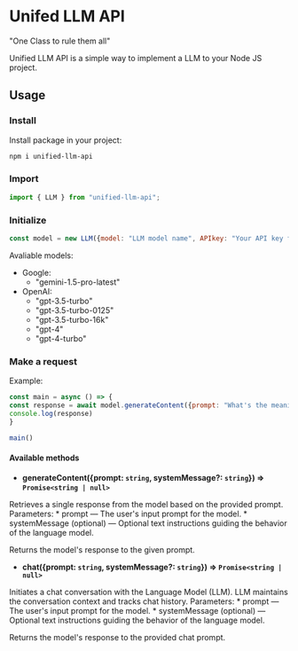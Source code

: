 # Unifed LLM API

"One Class to rule them all"

Unified LLM API is a simple way to implement a LLM to your Node JS project. 

## Usage

### Install

Install package in your project:

```bash
npm i unified-llm-api
```

### Import

```javascript
import { LLM } from "unified-llm-api";
```

### Initialize

```javascript
const model = new LLM({model: "LLM model name", APIkey: "Your API key for specified LLM"});
```

Avaliable models: 
 * Google: 
    - "gemini-1.5-pro-latest"
 * OpenAI:
    - "gpt-3.5-turbo"
    - "gpt-3.5-turbo-0125"
    - "gpt-3.5-turbo-16k"
    - "gpt-4"
    - "gpt-4-turbo"

### Make a request

Example: 
```javascript
const main = async () => {
const response = await model.generateContent({prompt: "What's the meaning of life?"})
console.log(response)
}

main()
```

#### Available methods

-  **generateContent({prompt: `string`, systemMessage?: `string`}) => `Promise<string | null>`**

  Retrieves a single response from the model based on the provided prompt.
      Parameters: 
    * prompt — The user's input prompt for the model.
    * systemMessage (optional) — Optional text instructions guiding the behavior of the language model.
  

  Returns the model's response to the given prompt.

-  **chat({prompt: `string`, systemMessage?: `string`}) => `Promise<string | null>`**

  Initiates a chat conversation with the Language Model (LLM). LLM maintains the conversation context and tracks chat history.
      Parameters: 
    * prompt — The user's input prompt for the model.
    * systemMessage (optional) — Optional text instructions guiding the behavior of the language model.
  

  Returns the model's response to the provided chat prompt.
    

